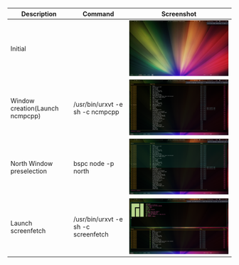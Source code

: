 | Description  | Command | Screenshot |
| ----- | ---- | ---- |
| Initial |  | ![Initial](../screenshot/initialized_desktop_bars.png)  |
| Window creation(Launch ncmpcpp) | /usr/bin/urxvt -e sh -c ncmpcpp | ![Window creation(Launch ncmpcpp)](../screenshot/launch_ncmpcpp_terminal.png)  |
| North Window preselection | bspc node -p north | ![North Window preselection](../screenshot/north_window_preselection.png)  |
| Launch screenfetch | /usr/bin/urxvt -e sh -c screenfetch | ![Launch screenfetch](../screenshot/launch_screenfetch.png)  |
